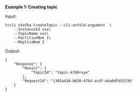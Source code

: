 **Example 1: Creating topic**



Input: 

```
tccli ckafka CreateTopic --cli-unfold-argument  \
    --InstanceId xxx\
    --TopicName xxx\
    --PartitionNum 1\
    --ReplicaNum 2
```

Output: 
```
{
    "Response": {
        "Result": {
            "TopicId": "topic-k766ruye"
        },
        "RequestId": "1305a410-b030-476d-acdf-eba0dfd5323b"
    }
}
```

